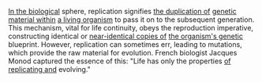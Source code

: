 
[In the biological](2/3/2/3/1/3/.Biology) sphere, replication signifies [the duplication of](1/3/1/3/2/1/.Replication) [genetic material within](2/1/1/2/2/2/1/3/1/.DNA) [a living organism](1/3/1/3/1/2/.Organismic%20Biology) to pass it on to the subsequent generation. This mechanism, vital for life continuity, obeys the reproduction imperative, constructing identical or [near-identical copies of](1/2/1/3/1/3/1/_Identical-Different) [the organism's genetic](1/3/1/3/1/.Genetics) blueprint. However, replication can sometimes err, leading to mutations, which provide the raw material for evolution. French biologist Jacques Monod captured the essence of this: "Life has only the properties [of replicating and](1/3/1/3/2/1/.Replication) evolving."

